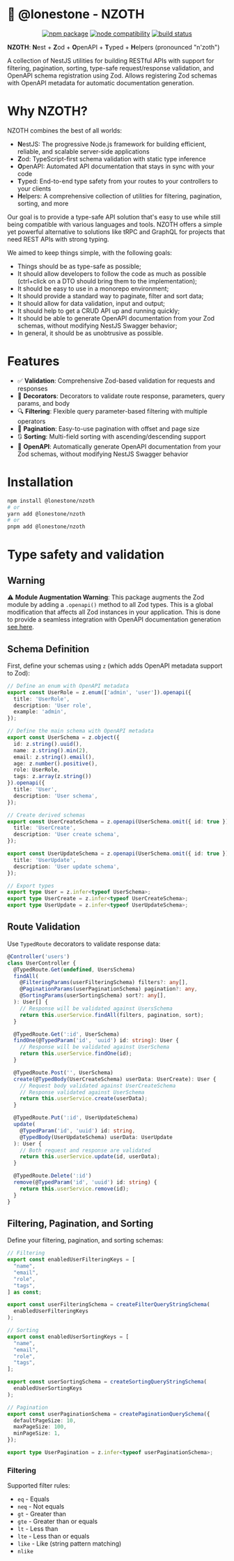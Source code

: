 # 🐙 @lonestone - NZOTH

<p align="center">
  <a href="https://npmjs.com/package/@lonestone/nzoth"><img src="https://img.shields.io/npm/v/@lonestone/nzoth.svg" alt="npm package"></a>
  <a href="https://nodejs.org/en/about/previous-releases"><img src="https://img.shields.io/node/v/@lonestone/nzoth.svg" alt="node compatibility"></a>
  <a href="https://github.com/lonestone/nzoth/actions/workflows/ci.yml"><img src="https://github.com/lonestone/nzoth/actions/workflows/ci.yml/badge.svg?branch=main" alt="build status"></a>
</p>

**NZOTH**: **N**est + **Z**od + **O**penAPI + **T**yped + **H**elpers
(pronounced "n'zoth")

A collection of NestJS utilities for building RESTful APIs with support for filtering, pagination, sorting, type-safe request/response validation, and OpenAPI schema registration using Zod. Allows registering Zod schemas with OpenAPI metadata for automatic documentation generation.

# Why NZOTH?

NZOTH combines the best of all worlds:
- **N**estJS: The progressive Node.js framework for building efficient, reliable, and scalable server-side applications
- **Z**od: TypeScript-first schema validation with static type inference
- **O**penAPI: Automated API documentation that stays in sync with your code
- **T**yped: End-to-end type safety from your routes to your controllers to your clients
- **H**elpers: A comprehensive collection of utilities for filtering, pagination, sorting, and more

Our goal is to provide a type-safe API solution that's easy to use while still being compatible with various languages and tools. NZOTH offers a simple yet powerful alternative to solutions like tRPC and GraphQL for projects that need REST APIs with strong typing.

We aimed to keep things simple, with the following goals:

- Things should be as type-safe as possible;
- It should allow developers to follow the code as much as possible (ctrl+click on a DTO should bring them to the implementation);
- It should be easy to use in a monorepo environment;
- It should provide a standard way to paginate, filter and sort data;
- It should allow for data validation, input and output;
- It should help to get a CRUD API up and running quickly;
- It should be able to generate OpenAPI documentation from your Zod schemas, without modifying NestJS Swagger behavior;
- In general, it should be as unobtrusive as possible.

# Features

- ✅ **Validation**: Comprehensive Zod-based validation for requests and responses
- 🎯 **Decorators**: Decorators to validate route response, parameters, query params, and body
- 🔍 **Filtering**: Flexible query parameter-based filtering with multiple operators
- 📄 **Pagination**: Easy-to-use pagination with offset and page size
- 🔃 **Sorting**: Multi-field sorting with ascending/descending support
- 📄 **OpenAPI**: Automatically generate OpenAPI documentation from your Zod schemas, without modifying NestJS Swagger behavior

# Installation

```bash
npm install @lonestone/nzoth
# or
yarn add @lonestone/nzoth
# or
pnpm add @lonestone/nzoth
```

# Type safety and validation

## Warning

⚠️ **Module Augmentation Warning**: This package augments the Zod module by adding a `.openapi()` method to all Zod types. This is a global modification that affects all Zod instances in your application. This is done to provide a seamless integration with OpenAPI documentation generation [see here](./packages/core/src/server.ts).

## Schema Definition

First, define your schemas using `z` (which adds OpenAPI metadata support to Zod):

```typescript
// Define an enum with OpenAPI metadata
export const UserRole = z.enum(['admin', 'user']).openapi({
  title: 'UserRole',
  description: 'User role',
  example: 'admin',
});

// Define the main schema with OpenAPI metadata
export const UserSchema = z.object({
  id: z.string().uuid(),
  name: z.string().min(2),
  email: z.string().email(),
  age: z.number().positive(),
  role: UserRole,
  tags: z.array(z.string())
}).openapi({
  title: 'User',
  description: 'User schema',
});

// Create derived schemas
export const UserCreateSchema = z.openapi(UserSchema.omit({ id: true }), {
  title: 'UserCreate',
  description: 'User create schema',
});

export const UserUpdateSchema = z.openapi(UserSchema.omit({ id: true }), {
  title: 'UserUpdate',
  description: 'User update schema',
});

// Export types
export type User = z.infer<typeof UserSchema>;
export type UserCreate = z.infer<typeof UserCreateSchema>;
export type UserUpdate = z.infer<typeof UserUpdateSchema>;
```

## Route Validation

Use `TypedRoute` decorators to validate response data:

```typescript
@Controller('users')
class UserController {
  @TypedRoute.Get(undefined, UsersSchema)
  findAll(
    @FilteringParams(userFilteringSchema) filters?: any[],
    @PaginationParams(userPaginationSchema) pagination?: any,
    @SortingParams(userSortingSchema) sort?: any[],
  ): User[] {
    // Response will be validated against UsersSchema
    return this.userService.findAll(filters, pagination, sort);
  }

  @TypedRoute.Get(':id', UserSchema)
  findOne(@TypedParam('id', 'uuid') id: string): User {
    // Response will be validated against UserSchema
    return this.userService.findOne(id);
  }

  @TypedRoute.Post('', UserSchema)
  create(@TypedBody(UserCreateSchema) userData: UserCreate): User {
    // Request body validated against UserCreateSchema
    // Response validated against UserSchema
    return this.userService.create(userData);
  }

  @TypedRoute.Put(':id', UserUpdateSchema)
  update(
    @TypedParam('id', 'uuid') id: string,
    @TypedBody(UserUpdateSchema) userData: UserUpdate
  ): User {
    // Both request and response are validated
    return this.userService.update(id, userData);
  }

  @TypedRoute.Delete(':id')
  remove(@TypedParam('id', 'uuid') id: string) {
    return this.userService.remove(id);
  }
}
```

## Filtering, Pagination, and Sorting

Define your filtering, pagination, and sorting schemas:

```typescript
// Filtering
export const enabledUserFilteringKeys = [
  "name",
  "email",
  "role",
  "tags",
] as const;

export const userFilteringSchema = createFilterQueryStringSchema(
  enabledUserFilteringKeys
);

// Sorting
export const enabledUserSortingKeys = [
  "name",
  "email",
  "role",
  "tags",
];

export const userSortingSchema = createSortingQueryStringSchema(
  enabledUserSortingKeys
);

// Pagination
export const userPaginationSchema = createPaginationQuerySchema({
  defaultPageSize: 10,
  maxPageSize: 100,
  minPageSize: 1,
});

export type UserPagination = z.infer<typeof userPaginationSchema>;
```

### Filtering

Supported filter rules:
- `eq` - Equals
- `neq` - Not equals
- `gt` - Greater than
- `gte` - Greater than or equals
- `lt` - Less than
- `lte` - Less than or equals
- `like` - Like (string pattern matching)
- `nlike`